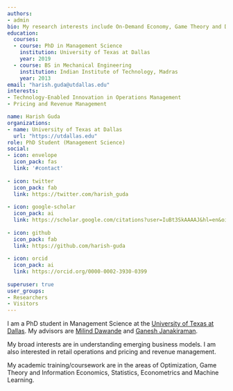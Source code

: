 ```yaml
---
authors:
- admin
bio: My research interests include On-Demand Economy, Game Theory and Data Analytics.
education:
  courses:
  - course: PhD in Management Science
    institution: University of Texas at Dallas
    year: 2019
  - course: BS in Mechanical Engineering
    institution: Indian Institute of Technology, Madras
    year: 2013
email: "harish.guda@utdallas.edu"
interests:
- Technology-Enabled Innovation in Operations Management
- Pricing and Revenue Management

name: Harish Guda 
organizations:
- name: University of Texas at Dallas
  url: "https://utdallas.edu"
role: PhD Student (Management Science)
social:
- icon: envelope
  icon_pack: fas
  link: '#contact'
  
- icon: twitter
  icon_pack: fab
  link: https://twitter.com/harish_guda
  
- icon: google-scholar
  icon_pack: ai
  link: https://scholar.google.com/citations?user=IuBt3SkAAAAJ&hl=en&oi=ao
  
- icon: github
  icon_pack: fab
  link: https://github.com/harish-guda
  
- icon: orcid
  icon_pack: ai
  link: https://orcid.org/0000-0002-3930-0399
  
superuser: true
user_groups:
- Researchers
- Visitors
---
```


I am a PhD student in Management Science at the [University of Texas at Dallas](https://jindal.utdallas.edu). My advisors are [Milind Dawande](https://utdallas.edu/~milind) and [Ganesh Janakiraman](https://utdallas.edu/~ganesh). 

My broad interests are in understanding emerging business models. I am also interested in retail operations and pricing and revenue management. 

My academic training/coursework are in the areas of Optimization, Game Theory and Information Economics, Statistics, Econometrics and Machine Learning. 
